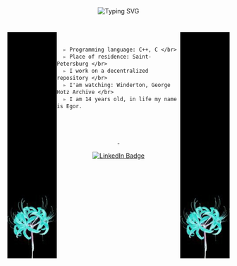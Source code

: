 <!---<img src="https://github.com/TheDEKKs/TheDEKKs/blob/main/Untitled(1).png" width="100%" align="center" pading="10px"> --->


  <div align="center">
    <img src="https://readme-typing-svg.herokuapp.com?font=Jetbrains+mono&size=40&duration=3500&color=blue&center=true&vCenter=true&width=600&lines=Hellow...;" alt="Typing SVG"/>
    <h1>
      <img src="https://github.com/TheDEKKs/TheDEKKs/blob/main/ll.jpg" align="left">
      <img src="https://github.com/TheDEKKs/TheDEKKs/blob/main/ll.jpg" align="right">
    </h1>
  </div>
   <br> 
    
      ▹ Programming language: C++, С </br>
      ▹ Place of residence: Saint-Petersburg </br>
      ▹ I work on a decentralized repository </br>
      ▹ I'am watching: Winderton, George Hotz Archive </br>
      ▹ I am 14 years old, in life my name is Egor.
   
     
      

  </div>

  </br>  </br>
        <div align="center"  width="300px">
      <a href="https://t.me/thedekk">
        <img src="https://img.shields.io/badge/Telegram-blue?style=for-the-badge&logo=Telegram&logoColor=white " alt=""/>
      </a>
      <a href="https://steamcommunity.com/id/thedekk">
        <img src="https://img.shields.io/badge/Steam-000067?style=for-the-badge&logo=Steam&logoColor=white" alt=""/>
        <br> <br>
      </a>
      <a href="https://thedekk.ru" >
        <img src="https://img.shields.io/badge/My%20Web%20Site-red?style=for-the-badge" alt="LinkedIn Badge"/>
      </a>

<div>


</div>







